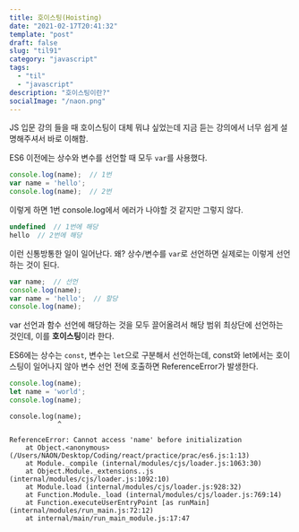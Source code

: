 ```yaml
---
title: 호이스팅(Hoisting)
date: "2021-02-17T20:41:32"
template: "post"
draft: false
slug: "til91"
category: "javascript"
tags:
  - "til"
  - "javascript"
description: "호이스팅이란?"
socialImage: "/naon.png"
---
```


JS 입문 강의 들을 때 호이스팅이 대체 뭐냐 싶었는데 지금 듣는 강의에서 너무 쉽게 설명해주셔서 바로 이해함.

ES6 이전에는 상수와 변수를 선언할 때 모두 `var`를 사용했다. 

```js
console.log(name);  // 1번
var name = 'hello';
console.log(name);  // 2번
```

이렇게 하면 1번 console.log에서 에러가 나야할 것 같지만 그렇지 않다.

```js
undefined  // 1번에 해당
hello  // 2번에 해당
```

이런 신통방통한 일이 일어난다. 왜?
상수/변수를 `var`로 선언하면 실제로는 이렇게 선언하는 것이 된다.

```js
var name;  // 선언
console.log(name);
var name = 'hello';  // 할당
console.log(name);
```

var 선언과 함수 선언에 해당하는 것을 모두 끌어올려서 해당 범위 최상단에 선언하는 것인데, 이를 **호이스팅**이라 한다.

ES6에는 상수는 `const`, 변수는 `let`으로 구분해서 선언하는데, const와 let에서는 호이스팅이 일어나지 않아 변수 선언 전에 호출하면 ReferenceError가 발생한다.

```js
console.log(name);
let name = 'world';
console.log(name);
```

```
console.log(name);
            ^

ReferenceError: Cannot access 'name' before initialization
    at Object.<anonymous> (/Users/NAON/Desktop/Coding/react/practice/prac/es6.js:1:13)
    at Module._compile (internal/modules/cjs/loader.js:1063:30)
    at Object.Module._extensions..js (internal/modules/cjs/loader.js:1092:10)
    at Module.load (internal/modules/cjs/loader.js:928:32)
    at Function.Module._load (internal/modules/cjs/loader.js:769:14)
    at Function.executeUserEntryPoint [as runMain] (internal/modules/run_main.js:72:12)
    at internal/main/run_main_module.js:17:47
```